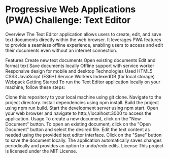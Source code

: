 # Progressive Web Applications (PWA) Challenge: Text Editor
 
Overview
The Text Editor application allows users to create, edit, and save text documents directly within the web browser. It leverages PWA features to provide a seamless offline experience, enabling users to access and edit their documents even without an internet connection.

Features
Create new text documents
Open existing documents
Edit and format text
Save documents locally
Offline support with service worker
Responsive design for mobile and desktop
Technologies Used
HTML5
CSS3
JavaScript (ES6+)
Service Workers
IndexedDB (for local storage)
Webpack
Getting Started
To run the Text Editor application locally on your machine, follow these steps:

Clone this repository to your local machine using git clone.
Navigate to the project directory.
Install dependencies using npm install.
Build the project using npm run build.
Start the development server using npm start.
Open your web browser and navigate to http://localhost:3000 to access the application.
Usage
To create a new document, click on the "New Document" button.
To open an existing document, click on the "Open Document" button and select the desired file.
Edit the text content as needed using the provided text editor interface.
Click on the "Save" button to save the document locally.
The application automatically saves changes periodically and provides an option to undo/redo edits.
License
This project is licensed under the MIT License.